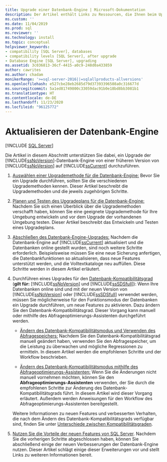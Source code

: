 ```yaml
---
title: Upgrade einer Datenbank-Engine | Microsoft-Dokumentation
description: Der Artikel enthält Links zu Ressourcen, die Ihnen beim Upgrade der SQL Server-Datenbank-Engine von einem früheren Release von SQL Server auf SQL Server 2019 helfen.
ms.custom: ''
ms.date: 11/04/2019
ms.prod: sql
ms.reviewer: ''
ms.technology: install
ms.topic: conceptual
helpviewer_keywords:
- compatibility [SQL Server], databases
- compatibility levels [SQL Server], after upgrade
- Database Engine [SQL Server], upgrading
ms.assetid: 3c036813-36cf-4415-a0c9-248d0a433859
author: cawrites
ms.author: chadam
monikerRange: '>=sql-server-2016||=sqlallproducts-allversions'
ms.openlocfilehash: e527cbe28eb2685d79d37393396508a0c316677d
ms.sourcegitcommit: 5a1ed81749800c33059dac91b0e18bd8bb3081b1
ms.translationtype: HT
ms.contentlocale: de-DE
ms.lasthandoff: 11/23/2020
ms.locfileid: "96125772"
---
```

# <a name="upgrade-database-engine"></a>Aktualisieren der Datenbank-Engine

 [!INCLUDE [SQL Server](../../includes/applies-to-version/sqlserver.md)]
  
  Die Artikel in diesem Abschnitt unterstützen Sie dabei, ein Upgrade der [!INCLUDE[ssNoVersion](../../includes/ssnoversion-md.md)]-Datenbank-Engine von einer früheren Version von [!INCLUDE[ssNoVersion](../../includes/ssnoversion-md.md)] auf [!INCLUDE[ssCurrent](../../includes/sscurrent-md.md)] durchzuführen.  
  
1.  [Auswählen einer Upgrademethode für die Datenbank-Engine:](../../database-engine/install-windows/choose-a-database-engine-upgrade-method.md) Bevor Sie ein Upgrade durchführen, sollten Sie die verschiedenen Upgrademethoden kennen. Dieser Artikel beschreibt die Upgrademethoden und die jeweils zugehörigen Schritte.  
  
2.  [Planen und Testen des Upgradeplans für die Datenbank-Engine:](../../database-engine/install-windows/plan-and-test-the-database-engine-upgrade-plan.md) Nachdem Sie sich einen Überblick über die Upgrademethoden verschafft haben, können Sie eine geeignete Upgrademethode für Ihre Umgebung entwickeln und vor dem Upgrade der vorhandenen Umgebung testen. Dieser Artikel beschreibt das Entwickeln und Testen eines Upgradeplans.  
  
3.  [Abschließen des Datenbank-Engine-Upgrades:](../../database-engine/install-windows/complete-the-database-engine-upgrade.md) Nachdem die Datenbank-Engine auf [!INCLUDE[ssCurrent](../../includes/sscurrent-md.md)] aktualisiert und die Datenbanken online gestellt wurden, sind noch weitere Schritte erforderlich. Beispielsweise müssen Sie eine neue Sicherung anfertigen, die Datenbankfunktionen so aktualisieren, dass neue Features unterstützt werden, und die Volltextkataloge neu auffüllen. Diese Schritte werden in diesem Artikel erläutert.  
  
4.  Durchführen eines Upgrades für den [Datenbank-Kompatibilitätsgrad](../../t-sql/statements/alter-database-transact-sql-compatibility-level.md#compatibility-levels-and-database-engine-upgrades) (**gilt für:**  [!INCLUDE[ssNoVersion](../../includes/ssnoversion-md.md)] und [!INCLUDE[ssSDSfull](../../includes/sssdsfull-md.md)]): Wenn Ihre Datenbanken online sind und mit der neuen Version von [!INCLUDE[ssNoVersion](../../includes/ssnoversion-md.md)] oder [!INCLUDE[ssSDSfull](../../includes/sssdsfull-md.md)] verwendet werden, müssen Sie möglicherweise für den Funktionsmodus der Datenbanken ein Upgrade durchführen, um neue Features zu aktivieren. Dazu ändern Sie den Datenbank-Kompatibilitätsgrad. Dieser Vorgang kann manuell oder mithilfe des Abfrageoptimierungs-Assistenten durchgeführt werden. 

    - [Ändern des Datenbank-Kompatibilitätsmodus und Verwenden des Abfragespeichers:](../../database-engine/install-windows/change-the-database-compatibility-mode-and-use-the-query-store.md) Nachdem Sie den Datenbank-Kompatibilitätsgrad manuell geändert haben, verwenden Sie den Abfragespeicher, um die Leistung zu überwachen und mögliche Regressionen zu ermitteln. In diesem Artikel werden die empfohlenen Schritte und der Workflow beschrieben.  

    - [Ändern des Datenbank-Kompatibilitätsmodus mithilfe des Abfrageoptimierungs-Assistenten:](../../relational-databases/performance/upgrade-dbcompat-using-qta.md) Wenn Sie die Änderungen nicht manuell vornehmen möchten, können Sie den **Abfrageoptimierungs-Assistenten** verwenden, der Sie durch die empfohlenen Schritte zur Änderung des Datenbank-Kompatibilitätsgrads führt. In diesem Artikel wird dieser Vorgang erläutert. Außerdem werden Anweisungen für den Workflow des Abfrageoptimierungs-Assistenten bereitgestellt.  

    Weitere Informationen zu neuen Features und verbesserten Verhalten, die nach dem Ändern des Datenbank-Kompatibilitätsgrads verfügbar sind, finden Sie unter [Unterschiede zwischen Kompatibilitätsgraden](../../t-sql/statements/alter-database-transact-sql-compatibility-level.md#compatibility-levels-and-stored-procedures).

5.  [Nutzen Sie die Vorteile der neuen Features von SQL Server](https://www.microsoft.com/sql-server/sql-server-2019). Nachdem Sie die vorherigen Schritte abgeschlossen haben, können Sie abschließend einige der neuen Verbesserungen der Datenbank-Engine nutzen. Dieser Artikel schlägt einige dieser Erweiterungen vor und stellt Links zu weiteren Informationen bereit.  
  
  

